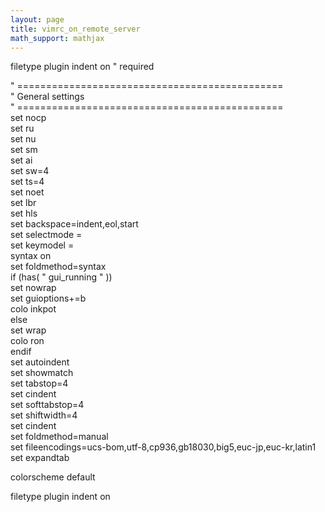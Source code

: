 ```yaml
---
layout: page
title: vimrc_on_remote_server
math_support: mathjax
---
```



<div><p>filetype plugin indent on    &quot; required</p>
<p>&quot; ==============================================<br>&quot; General settings<br>&quot; ==============================================<br>set nocp<br>set ru<br>set nu<br>set sm<br>set ai<br>set sw=4<br>set ts=4<br>set noet<br>set lbr<br>set hls<br>set backspace=indent,eol,start<br>set selectmode =<br>set keymodel =<br>syntax on<br>set foldmethod=syntax<br>if (has( &quot; gui_running &quot; ))<br>set nowrap<br>set guioptions+=b<br>colo inkpot<br>else<br>set wrap<br>colo ron<br>endif<br>set autoindent<br>set showmatch<br>set tabstop=4<br>set cindent<br>set softtabstop=4<br>set shiftwidth=4<br>set cindent<br>set foldmethod=manual<br>set fileencodings=ucs-bom,utf-8,cp936,gb18030,big5,euc-jp,euc-kr,latin1<br>set expandtab</p>
<p>colorscheme default</p>
<p>filetype plugin indent on</p>
</div>


